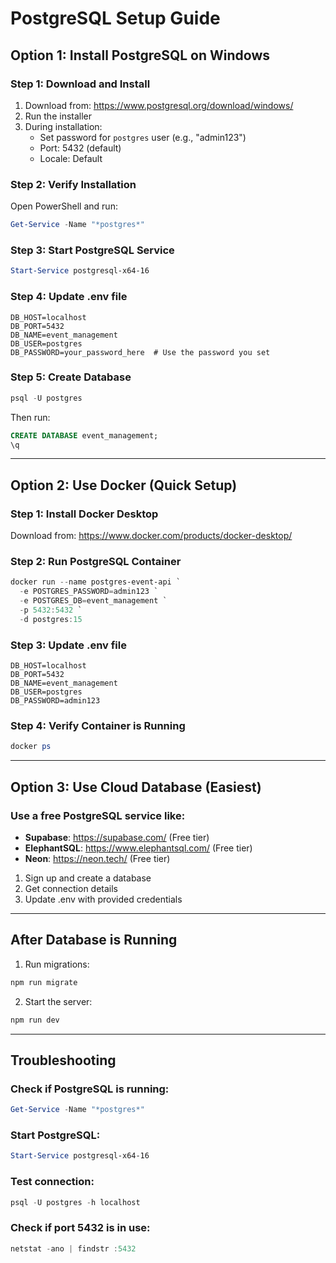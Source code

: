 # PostgreSQL Setup Guide

## Option 1: Install PostgreSQL on Windows

### Step 1: Download and Install
1. Download from: https://www.postgresql.org/download/windows/
2. Run the installer
3. During installation:
   - Set password for `postgres` user (e.g., "admin123")
   - Port: 5432 (default)
   - Locale: Default

### Step 2: Verify Installation
Open PowerShell and run:
```powershell
Get-Service -Name "*postgres*"
```

### Step 3: Start PostgreSQL Service
```powershell
Start-Service postgresql-x64-16 
```

### Step 4: Update .env file
```env
DB_HOST=localhost
DB_PORT=5432
DB_NAME=event_management
DB_USER=postgres
DB_PASSWORD=your_password_here  # Use the password you set
```

### Step 5: Create Database
```powershell
psql -U postgres
```
Then run:
```sql
CREATE DATABASE event_management;
\q
```

---

## Option 2: Use Docker (Quick Setup)

### Step 1: Install Docker Desktop
Download from: https://www.docker.com/products/docker-desktop/

### Step 2: Run PostgreSQL Container
```powershell
docker run --name postgres-event-api `
  -e POSTGRES_PASSWORD=admin123 `
  -e POSTGRES_DB=event_management `
  -p 5432:5432 `
  -d postgres:15
```

### Step 3: Update .env file
```env
DB_HOST=localhost
DB_PORT=5432
DB_NAME=event_management
DB_USER=postgres
DB_PASSWORD=admin123
```

### Step 4: Verify Container is Running
```powershell
docker ps
```

---

## Option 3: Use Cloud Database (Easiest)

### Use a free PostgreSQL service like:
- **Supabase**: https://supabase.com/ (Free tier)
- **ElephantSQL**: https://www.elephantsql.com/ (Free tier)
- **Neon**: https://neon.tech/ (Free tier)

1. Sign up and create a database
2. Get connection details
3. Update .env with provided credentials

---

## After Database is Running

1. Run migrations:
```powershell
npm run migrate
```

2. Start the server:
```powershell
npm run dev
```

---

## Troubleshooting

### Check if PostgreSQL is running:
```powershell
Get-Service -Name "*postgres*"
```

### Start PostgreSQL:
```powershell
Start-Service postgresql-x64-16  
```

### Test connection:
```powershell
psql -U postgres -h localhost
```

### Check if port 5432 is in use:
```powershell
netstat -ano | findstr :5432
```
